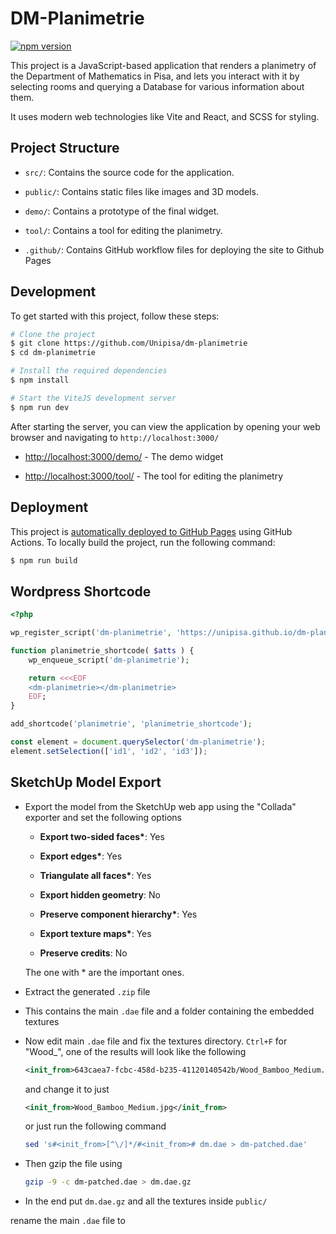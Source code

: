 # DM-Planimetrie

<a href="https://www.npmjs.com/package/dm-planimetrie"><img src="https://img.shields.io/npm/v/dm-planimetrie" alt="npm version"></a>

This project is a JavaScript-based application that renders a planimetry of the
Department of Mathematics in Pisa, and lets you interact with it by selecting
rooms and querying a Database for various information about them.

It uses modern web technologies like Vite and React, and SCSS for styling.

## Project Structure

-   `src/`: Contains the source code for the application.

-   `public/`: Contains static files like images and 3D models.

-   `demo/`: Contains a prototype of the final widget.

-   `tool/`: Contains a tool for editing the planimetry.

-   `.github/`: Contains GitHub workflow files for deploying the site to Github Pages

## Development

To get started with this project, follow these steps:

```bash
# Clone the project
$ git clone https://github.com/Unipisa/dm-planimetrie
$ cd dm-planimetrie

# Install the required dependencies
$ npm install

# Start the ViteJS development server
$ npm run dev
```

After starting the server, you can view the application by opening your web browser and navigating to `http://localhost:3000/`

- [http://localhost:3000/demo/](http://localhost:3000/demo/) - The demo widget

- [http://localhost:3000/tool/](http://localhost:3000/tool/) - The tool for editing the planimetry

## Deployment

This project is [automatically deployed to GitHub Pages]() using GitHub Actions. To locally build the project, run the following command:

```bash
$ npm run build
```

## Wordpress Shortcode

```php
<?php

wp_register_script('dm-planimetrie', 'https://unipisa.github.io/dm-planimetrie/lib/dm-planimetrie-element.iife.js');

function planimetrie_shortcode( $atts ) {
    wp_enqueue_script('dm-planimetrie');

    return <<<EOF
    <dm-planimetrie></dm-planimetrie>
    EOF;
}

add_shortcode('planimetrie', 'planimetrie_shortcode');
```

```js
const element = document.querySelector('dm-planimetrie');
element.setSelection(['id1', 'id2', 'id3']);
```

## SketchUp Model Export

- Export the model from the SketchUp web app using the "Collada" exporter and set the following options

    - **Export two-sided faces\***: Yes

    - **Export edges\***: Yes

    - **Triangulate all faces\***: Yes

    - **Export hidden geometry**: No

    - **Preserve component hierarchy\***: Yes

    - **Export texture maps\***: Yes

    - **Preserve credits**: No

    The one with \* are the important ones.

- Extract the generated `.zip` file

- This contains the main `.dae` file and a folder containing the embedded textures

- Now edit main `.dae` file and fix the textures directory. `Ctrl+F` for "Wood_", one of the results will look like the following

    ```xml
    <init_from>643caea7-fcbc-458d-b235-41120140542b/Wood_Bamboo_Medium.jpg</init_from>
    ```

    and change it to just

    ```xml
    <init_from>Wood_Bamboo_Medium.jpg</init_from>
    ```

    or just run the following command

    ```bash
    sed 's#<init_from>[^\/]*/#<init_from># dm.dae > dm-patched.dae'
    ```

- Then gzip the file using

    ```bash
    gzip -9 -c dm-patched.dae > dm.dae.gz
    ```

- In the end put `dm.dae.gz` and all the textures inside `public/`



rename the main `.dae` file to  

<!--
## React Usage (dm-manager?)

```jsx
const PlanimetrieWrapper = () => {
    const ref = useRef(null);
    const [selectedIds, setSelectedIds] = useState([]);

    useEffect(() => {
        if (ref.current) {
            ref.current.setSelection(selectedIds);
        }
    }, [selectedIds]);

    return (
        <dm-planimetrie ref={ref}> />
    );
};

```

-->